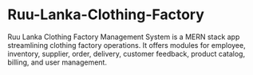 # Ruu-Lanka-Clothing-Factory
Ruu Lanka Clothing Factory Management System is a MERN stack app streamlining clothing factory operations. It offers modules for employee, inventory, supplier, order, delivery, customer feedback, product catalog, billing, and user management.

